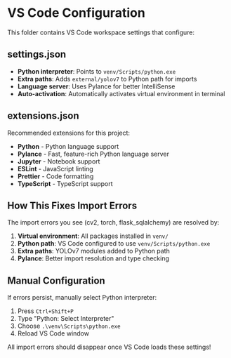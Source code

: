 # VS Code Configuration

This folder contains VS Code workspace settings that configure:

## settings.json
- **Python interpreter**: Points to `venv/Scripts/python.exe`
- **Extra paths**: Adds `external/yolov7` to Python path for imports
- **Language server**: Uses Pylance for better IntelliSense
- **Auto-activation**: Automatically activates virtual environment in terminal

## extensions.json
Recommended extensions for this project:
- **Python** - Python language support
- **Pylance** - Fast, feature-rich Python language server
- **Jupyter** - Notebook support
- **ESLint** - JavaScript linting
- **Prettier** - Code formatting
- **TypeScript** - TypeScript support

## How This Fixes Import Errors

The import errors you see (cv2, torch, flask_sqlalchemy) are resolved by:

1. **Virtual environment**: All packages installed in `venv/`
2. **Python path**: VS Code configured to use `venv/Scripts/python.exe`
3. **Extra paths**: YOLOv7 modules added to Python path
4. **Pylance**: Better import resolution and type checking

## Manual Configuration

If errors persist, manually select Python interpreter:
1. Press `Ctrl+Shift+P`
2. Type "Python: Select Interpreter"
3. Choose `.\venv\Scripts\python.exe`
4. Reload VS Code window

All import errors should disappear once VS Code loads these settings!
